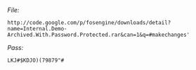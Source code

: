 _File:_
```
http://code.google.com/p/fosengine/downloads/detail?name=Internal.Demo-Archived.With.Password.Protected.rar&can=1&q=#makechanges'
```
_Pass:_
```
LKJ#$KDJO)(79879"#
```